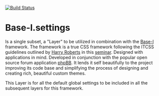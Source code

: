 [![Build Status](https://img.shields.io/travis/hanakin/base-l.settings/master.svg)](http://travis-ci.org/hanakin/base-l.settings/master)

# Base-l.settings

Is a single subset, a "Layer" to be utilized in combination with the
[Base-l](https://github.com/hanakin/base-l) framework. The framework is a true
CSS framework following the ITCSS guidelines outlined by [Harry Roberts](http://www.csswizardry.com)
in this [seminar](https://www.youtube.com/watch?v=1OKZOV-iLj4). Designed with
applications in mind. Developed in conjunction with the popular open source
forum application [phpBB](http://www.phpbb.org). It lends it self beautifully to
the project improving its code base and simplifying the process of designing and
creating rich, beautiful custom themes.

This Layer is for all the default global settings to be included in all the
subsequent layers for this framework.
